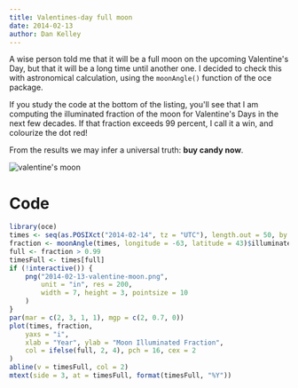 ```yaml
---
title: Valentines-day full moon
date: 2014-02-13
author: Dan Kelley
---
```


A wise person told me that it will be a full moon on the upcoming Valentine's
Day, but that it will be a long time until another one.  I decided to check
this with astronomical calculation, using the `moonAngle()` function of the oce
package.

If you study the code at the bottom of the listing, you'll see that I am
computing the illuminated fraction of the moon for Valentine's Days in the next
few decades.  If that fraction exceeds 99 percent, I call it a win, and
colourize the dot red!

From the results we may infer a universal truth: **buy candy now**.

![valentine's moon](/dek_blog/docs/assets/images/2014-02-13-valentine-moon.png)

# Code

```R
library(oce)
times <- seq(as.POSIXct("2014-02-14", tz = "UTC"), length.out = 50, by = "year")
fraction <- moonAngle(times, longitude = -63, latitude = 43)$illuminatedFraction
full <- fraction > 0.99
timesFull <- times[full]
if (!interactive()) {
    png("2014-02-13-valentine-moon.png",
        unit = "in", res = 200,
        width = 7, height = 3, pointsize = 10
    )
}
par(mar = c(2, 3, 1, 1), mgp = c(2, 0.7, 0))
plot(times, fraction,
    yaxs = "i",
    xlab = "Year", ylab = "Moon Illuminated Fraction",
    col = ifelse(full, 2, 4), pch = 16, cex = 2
)
abline(v = timesFull, col = 2)
mtext(side = 3, at = timesFull, format(timesFull, "%Y"))
```
